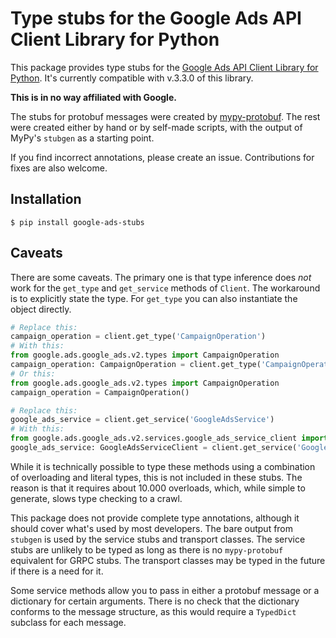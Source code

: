# Type stubs for the Google Ads API Client Library for Python
This package provides type stubs for the [Google Ads API Client Library for Python](https://github.com/googleads/google-ads-python). It's currently compatible with v.3.3.0 of this library. 

**This is in no way affiliated with Google.**

The stubs for protobuf messages were created by [mypy-protobuf](https://github.com/dropbox/mypy-protobuf).
The rest were created either by hand or by self-made scripts, with the output of MyPy's `stubgen` as
a starting point.

If you find incorrect annotations, please create an issue. Contributions for fixes are also welcome.

## Installation
```
$ pip install google-ads-stubs
```

## Caveats

There are some caveats. The primary one is that type inference does *not* work for the `get_type` and `get_service`
methods of `Client`. The workaround is to explicitly state the type. For `get_type` you can also instantiate 
the object directly.

```python
# Replace this:
campaign_operation = client.get_type('CampaignOperation')
# With this:
from google.ads.google_ads.v2.types import CampaignOperation
campaign_operation: CampaignOperation = client.get_type('CampaignOperation')
# Or this:
from google.ads.google_ads.v2.types import CampaignOperation
campaign_operation = CampaignOperation()

# Replace this:
google_ads_service = client.get_service('GoogleAdsService')
# With this:
from google.ads.google_ads.v2.services.google_ads_service_client import GoogleAdsServiceClient
google_ads_service: GoogleAdsServiceClient = client.get_service('GoogleAdsService')
```

While it is technically possible to type these methods using a combination of overloading and literal types,
this is not included in these stubs. The reason is that it requires about 10.000 overloads, which, while simple
to generate, slows type checking to a crawl.

This package does not provide complete type annotations, although it should cover what's used by most developers. 
The bare output from `stubgen` is used by the service stubs and transport classes.
The service stubs are unlikely to be typed as long as there is no `mypy-protobuf` equivalent
for GRPC stubs. The transport classes may be typed in the future if there is a need for it.

Some service methods allow you to pass in either a protobuf message or a dictionary for certain arguments.
There is no check that the dictionary conforms to the message structure, as this would require a `TypedDict` subclass
for each message. 
